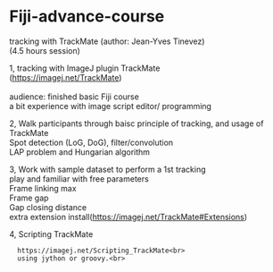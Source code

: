 # Fiji-advance-course<br>
tracking with TrackMate (author: Jean-Yves Tinevez)<br>
(4.5 hours session)<br>

1, tracking with ImageJ plugin TrackMate<br>
	(https://imagej.net/TrackMate)<br>	
	audience: finished basic Fiji course<br>
		a bit experience with image script editor/ programming<br>

2, Walk participants through baisc principle of tracking, and usage of TrackMate<br>
	    Spot detection (LoG, DoG), filter/convolution<br>
	    LAP problem and Hungarian algorithm<br>
	
3, Work with sample dataset to perform a 1st tracking<br>
	play and familiar with free parameters<br>
	  Frame linking max<br>
	  Frame gap<br>
	  Gap closing distance<br>
	  extra extension install(https://imagej.net/TrackMate#Extensions)<br>
	
4, Scripting TrackMate<br>

	  https://imagej.net/Scripting_TrackMate<br>
	  using jython or groovy.<br>
	  
	

